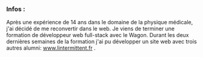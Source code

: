 ### Infos :

Après une expérience de 14 ans dans le domaine de la physique médicale, j'ai décidé de me reconvertir dans le web.
Je viens de terminer une formation de développeur web full-stack avec le Wagon.
Durant les deux dernières semaines de la formation j'ai pu développer un site web avec trois autres alumni: www.lintermittent.fr .

